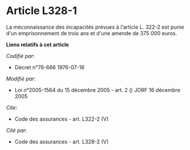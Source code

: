 # Article L328-1

La méconnaissance des incapacités prévues à l'article L. 322-2 est punie d'un emprisonnement de trois ans et d'une amende de
375 000 euros.

**Liens relatifs à cet article**

_Codifié par_:

  - Décret n°76-666 1976-07-16

_Modifié par_:

  - Loi n°2005-1564 du 15 décembre 2005 - art. 2 () JORF 16 décembre 2005

_Cite_:

  - Code des assurances - art. L322-2 (V)

_Cité par_:

  - Code des assurances - art. L328-2 (V)
